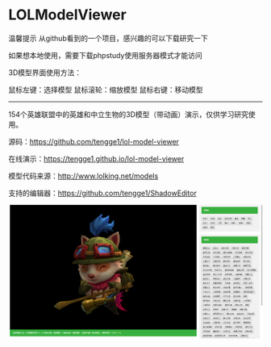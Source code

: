 # LOLModelViewer

温馨提示
从github看到的一个项目，感兴趣的可以下载研究一下

如果想本地使用，需要下载phpstudy使用服务器模式才能访问

3D模型界面使用方法：

鼠标左键：选择模型
鼠标滚轮：缩放模型
鼠标右键：移动模型

---------------------------

154个英雄联盟中的英雄和中立生物的3D模型（带动画）演示，仅供学习研究使用。

源码：https://github.com/tengge1/lol-model-viewer

在线演示：https://tengge1.github.io/lol-model-viewer

模型代码来源：http://www.lolking.net/models

支持的编辑器：https://github.com/tengge1/ShadowEditor

![image](https://github.com/hi347/lol-model-viewer/blob/master/%E5%9B%BE%E7%89%87/2019-03-24_224342.png)

